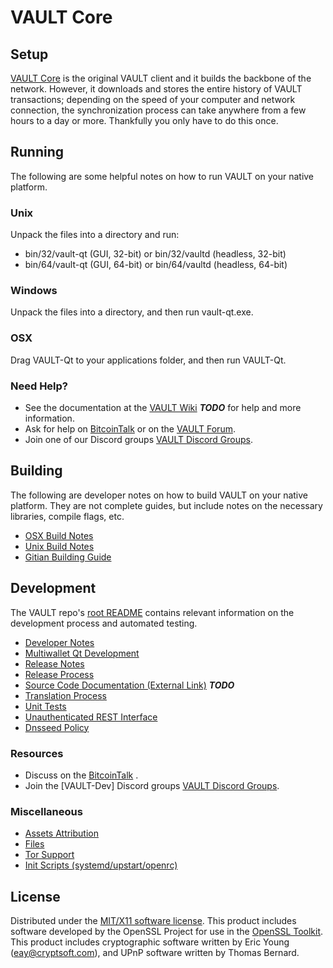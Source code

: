 VAULT Core
=====================

Setup
---------------------
[VAULT Core](http://vault.investments) is the original VAULT client and it builds the backbone of the network. However, it downloads and stores the entire history of VAULT transactions; depending on the speed of your computer and network connection, the synchronization process can take anywhere from a few hours to a day or more. Thankfully you only have to do this once.

Running
---------------------
The following are some helpful notes on how to run VAULT on your native platform.

### Unix

Unpack the files into a directory and run:

- bin/32/vault-qt (GUI, 32-bit) or bin/32/vaultd (headless, 32-bit)
- bin/64/vault-qt (GUI, 64-bit) or bin/64/vaultd (headless, 64-bit)

### Windows

Unpack the files into a directory, and then run vault-qt.exe.

### OSX

Drag VAULT-Qt to your applications folder, and then run VAULT-Qt.

### Need Help?

* See the documentation at the [VAULT Wiki](http://forum.vault.investments/) ***TODO***
for help and more information.
* Ask for help on [BitcoinTalk](https://bitcointalk.org/index.php?topic=TODO) or on the [VAULT Forum](http://forum.vault.investments/).
* Join one of our Discord groups [VAULT Discord Groups](https://discord.gg/TODO).

Building
---------------------
The following are developer notes on how to build VAULT on your native platform. They are not complete guides, but include notes on the necessary libraries, compile flags, etc.

- [OSX Build Notes](build-osx.md)
- [Unix Build Notes](build-unix.md)
- [Gitian Building Guide](gitian-building.md)

Development
---------------------
The VAULT repo's [root README](https://github.com/paswfund/VAULT/blob/master/README.md) contains relevant information on the development process and automated testing.

- [Developer Notes](developer-notes.md)
- [Multiwallet Qt Development](multiwallet-qt.md)
- [Release Notes](release-notes.md)
- [Release Process](release-process.md)
- [Source Code Documentation (External Link)](https://dev.visucore.com/bitcoin/doxygen/) ***TODO***
- [Translation Process](translation_process.md)
- [Unit Tests](unit-tests.md)
- [Unauthenticated REST Interface](REST-interface.md)
- [Dnsseed Policy](dnsseed-policy.md)

### Resources

* Discuss on the [BitcoinTalk](https://bitcointalk.org/index.php?topic=TODO) .
* Join the [VAULT-Dev] Discord groups [VAULT Discord Groups](https://discord.gg/TODO).

### Miscellaneous
- [Assets Attribution](assets-attribution.md)
- [Files](files.md)
- [Tor Support](tor.md)
- [Init Scripts (systemd/upstart/openrc)](init.md)

License
---------------------
Distributed under the [MIT/X11 software license](http://www.opensource.org/licenses/mit-license.php).
This product includes software developed by the OpenSSL Project for use in the [OpenSSL Toolkit](https://www.openssl.org/). This product includes
cryptographic software written by Eric Young ([eay@cryptsoft.com](mailto:eay@cryptsoft.com)), and UPnP software written by Thomas Bernard.

